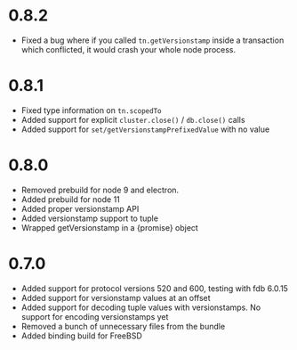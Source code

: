 # 0.8.2

- Fixed a bug where if you called `tn.getVersionstamp` inside a transaction
  which conflicted, it would crash your whole node process.

# 0.8.1

- Fixed type information on `tn.scopedTo`
- Added support for explicit `cluster.close()` / `db.close()` calls
- Added support for `set/getVersionstampPrefixedValue` with no value


# 0.8.0

- Removed prebuild for node 9 and electron.
- Added prebuild for node 11
- Added proper versionstamp API
- Added versionstamp support to tuple
- Wrapped getVersionstamp in a {promise} object


# 0.7.0

- Added support for protocol versions 520 and 600, testing with fdb 6.0.15
- Added support for versionstamp values at an offset
- Added support for decoding tuple values with versionstamps. No support for encoding versionstamps yet
- Removed a bunch of unnecessary files from the bundle
- Added binding build for FreeBSD

